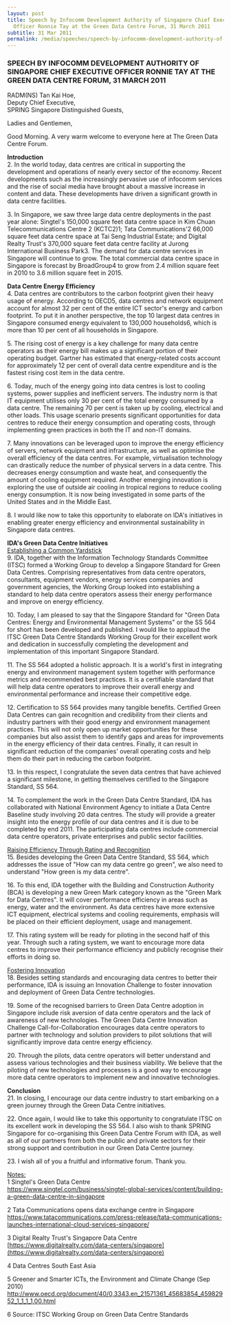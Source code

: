 ```yaml
---
layout: post
title: Speech by Infocomm Development Authority of Singapore Chief Executive
  Officer Ronnie Tay at the Green Data Centre Forum, 31 March 2011
subtitle: 31 Mar 2011
permalink: /media/speeches/speech-by-infocomm-development-authority-of-singapore-chief-executive-officer-ronnie-tay-at-the-green-data-centre-forum-31-march-2011
---
```

### SPEECH BY INFOCOMM DEVELOPMENT AUTHORITY OF SINGAPORE CHIEF EXECUTIVE OFFICER RONNIE TAY AT THE GREEN DATA CENTRE FORUM, 31 MARCH 2011

RADM(NS) Tan Kai Hoe,  
Deputy Chief Executive,  
SPRING Singapore Distinguished Guests,

Ladies and Gentlemen,

Good Morning. A very warm welcome to everyone here at The Green Data Centre Forum.

**Introduction**  
2.&nbsp;In the world today, data centres are critical in supporting the development and operations of nearly every sector of the economy. Recent developments such as the increasingly pervasive use of infocomm services and the rise of social media have brought about a massive increase in content and data. These developments have driven a significant growth in data centre facilities.

3.&nbsp;In Singapore, we saw three large data centre deployments in the past year alone: Singtel's 150,000 square feet data centre space in Kim Chuan Telecommunications Centre 2 (KCTC2)1; Tata Communications'2 66,000 square feet data centre space at Tai Seng Industrial Estate; and Digital Realty Trust's 370,000 square feet data centre facility at Jurong International Business Park3. The demand for data centre services in Singapore will continue to grow. The total commercial data centre space in Singapore is forecast by BroadGroup4 to grow from 2.4 million square feet in 2010 to 3.6 million square feet in 2015.

**Data Centre Energy Efficiency**  
4.&nbsp;Data centres are contributors to the carbon footprint given their heavy usage of energy. According to OECD5, data centres and network equipment account for almost 32 per cent of the entire ICT sector's energy and carbon footprint. To put it in another perspective, the top 10 largest data centres in Singapore consumed energy equivalent to 130,000 households6, which is more than 10 per cent of all households in Singapore.

5.&nbsp;The rising cost of energy is a key challenge for many data centre operators as their energy bill makes up a significant portion of their operating budget. Gartner has estimated that energy-related costs account for approximately 12 per cent of overall data centre expenditure and is the fastest rising cost item in the data centre.

6.&nbsp;Today, much of the energy going into data centres is lost to cooling systems, power supplies and inefficient servers. The industry norm is that IT equipment utilises only 30 per cent of the total energy consumed by a data centre. The remaining 70 per cent is taken up by cooling, electrical and other loads. This usage scenario presents significant opportunities for data centres to reduce their energy consumption and operating costs, through implementing green practices in both the IT and non-IT domains.

7.&nbsp;Many innovations can be leveraged upon to improve the energy efficiency of servers, network equipment and infrastructure, as well as optimise the overall efficiency of the data centres. For example, virtualisation technology can drastically reduce the number of physical servers in a data centre. This decreases energy consumption and waste heat, and consequently the amount of cooling equipment required. Another emerging innovation is exploring the use of outside air cooling in tropical regions to reduce cooling energy consumption. It is now being investigated in some parts of the United States and in the Middle East.

8.&nbsp;I would like now to take this opportunity to elaborate on IDA's initiatives in enabling greater energy efficiency and environmental sustainability in Singapore data centres.

**IDA's Green Data Centre Initiatives**  
<u>Establishing a Common Yardstick</u>  
9.&nbsp;IDA, together with the Information Technology Standards Committee (ITSC) formed a Working Group to develop a Singapore Standard for Green Data Centres. Comprising representatives from data centre operators, consultants, equipment vendors, energy services companies and government agencies, the Working Group looked into establishing a standard to help data centre operators assess their energy performance and improve on energy efficiency.

10.&nbsp;Today, I am pleased to say that the Singapore Standard for "Green Data Centres: Energy and Environmental Management Systems" or the SS 564 for short has been developed and published. I would like to applaud the ITSC Green Data Centre Standards Working Group for their excellent work and dedication in successfully completing the development and implementation of this important Singapore Standard.

11.&nbsp;The SS 564 adopted a holistic approach. It is a world's first in integrating energy and environment management system together with performance metrics and recommended best practices. It is a certifiable standard that will help data centre operators to improve their overall energy and environmental performance and increase their competitive edge.

12.&nbsp;Certification to SS 564 provides many tangible benefits. Certified Green Data Centres can gain recognition and credibility from their clients and industry partners with their good energy and environment management practices. This will not only open up market opportunities for these companies but also assist them to identify gaps and areas for improvements in the energy efficiency of their data centres. Finally, it can result in significant reduction of the companies' overall operating costs and help them do their part in reducing the carbon footprint.

13.&nbsp;In this respect, I congratulate the seven data centres that have achieved a significant milestone, in getting themselves certified to the Singapore Standard, SS 564.

14.&nbsp;To complement the work in the Green Data Centre Standard, IDA has collaborated with National Environment Agency to initiate a Data Centre Baseline study involving 20 data centres. The study will provide a greater insight into the energy profile of our data centres and it is due to be completed by end 2011. The participating data centres include commercial data centre operators, private enterprises and public sector facilities.

<u>Raising Efficiency Through Rating and Recognition</u>   
15.&nbsp;Besides developing the Green Data Centre Standard, SS 564, which addresses the issue of "How can my data centre go green", we also need to understand "How green is my data centre".

16.&nbsp;To this end, IDA together with the Building and Construction Authority (BCA) is developing a new Green Mark category known as the "Green Mark for Data Centres". It will cover performance efficiency in areas such as energy, water and the environment. As data centres have more extensive ICT equipment, electrical systems and cooling requirements, emphasis will be placed on their efficient deployment, usage and management.

17.&nbsp;This rating system will be ready for piloting in the second half of this year. Through such a rating system, we want to encourage more data centres to improve their performance efficiency and publicly recognise their efforts in doing so.

<u>Fostering Innovation</u>  
18.&nbsp;Besides setting standards and encouraging data centres to better their performance, IDA is issuing an Innovation Challenge to foster innovation and deployment of Green Data Centre technologies.

19.&nbsp;Some of the recognised barriers to Green Data Centre adoption in Singapore include risk aversion of data centre operators and the lack of awareness of new technologies. The Green Data Centre Innovation Challenge Call-for-Collaboration encourages data centre operators to partner with technology and solution providers to pilot solutions that will significantly improve data centre energy efficiency.

20.&nbsp;Through the pilots, data centre operators will better understand and assess various technologies and their business viability. We believe that the piloting of new technologies and processes is a good way to encourage more data centre operators to implement new and innovative technologies.

**Conclusion**  
21.&nbsp;In closing, I encourage our data centre industry to start embarking on a green journey through the Green Data Centre initiatives.

22.&nbsp;Once again, I would like to take this opportunity to congratulate ITSC on its excellent work in developing the SS 564. I also wish to thank SPRING Singapore for co-organising this Green Data Centre Forum with IDA, as well as all of our partners from both the public and private sectors for their strong support and contribution in our Green Data Centre journey.

23.&nbsp;I wish all of you a fruitful and informative forum. Thank you.

<u>Notes:</u>    
1 Singtel's Green Data Centre <br>[<a href="https://www.singtel.com/business/singtel-global-services/content/building-a-green-data-centre-in-singapore" target="_blank">https://www.singtel.com/business/singtel-global-services/content/building-a-green-data-centre-in-singapore</a>](https://www.singtel.com/business/singtel-global-services/content/building-a-green-data-centre-in-singapore)

2 Tata Communications opens data exchange centre in Singapore [<a href="https://www.tatacommunications.com/press-release/tata-communications-launches-international-cloud-services-singapore/" target="_blank">https://www.tatacommunications.com/press-release/tata-communications-launches-international-cloud-services-singapore/</a>](https://www.tatacommunications.com/press-release/tata-communications-launches-international-cloud-services-singapore/)

3 Digital Realty Trust's Singapore Data Centre [https://www.digitalrealty.com/data-centers/singapore](https://www.digitalrealty.com/data-centers/singapore)

4 Data Centres South East Asia

5 Greener and Smarter ICTs, the Environment and Climate Change (Sep 2010) [<a href="http://www.oecd.org/document/40/0,3343,en_21571361_45683854_45982952_1_1_1_1,00.html" target="_blank">http://www.oecd.org/document/40/0,3343,en_21571361_45683854_45982952_1_1_1_1,00.html</a>](http://www.oecd.org/document/40/0,3343,en_21571361_45683854_45982952_1_1_1_1,00.html)

6 Source: ITSC Working Group on Green Data Centre Standards

<br><br>